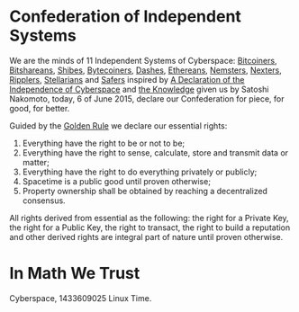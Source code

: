 # Confederation of Independent Systems

We are the minds of 11 Independent Systems of Cyberspace: [Bitcoiners][1], [Bitshareans][2], [Shibes][3], [Bytecoiners][4], [Dashes][5], [Ethereans][6], [Nemsters][7], [Nexters][8], [Ripplers][9], [Stellarians][10] and [Safers][13] inspired by [A Declaration of the Independence of Cyberspace][11] and [the Knowledge][14] given us by Satoshi Nakomoto, today, 6 of June 2015, declare our Confederation for piece, for good, for better.

Guided by the [Golden Rule][12] we declare our essential rights:

1. Everything have the right to be or not to be;
2. Everything have the right to sense, calculate, store and transmit data or matter;
3. Everything have the right to do everything privately or publicly;
4. Spacetime is a public good until proven otherwise;
5. Property ownership shall be obtained by reaching a decentralized consensus.

All rights derived from essential as the following: the right for a Private Key, the right for a Public Key, the right to transact, the right to build a reputation and other derived rights are integral part of nature until  proven otherwise.

# In Math We Trust

Cyberspace, 1433609025 Linux Time.


  [1]: http://bitcoin.org
  [2]: http://bitshares.org
  [3]: http://dogecoin.com/
  [4]: http://bytecoiner.org/
  [5]: https://www.dashpay.io/
  [6]: http://ethereum.org
  [7]: http://nem.io
  [8]: http://nxt.org
  [9]: http://ripple.com
  [10]: https://www.stellar.org/
  [11]: https://projects.eff.org/~barlow/Declaration-Final.html
  [12]: https://en.wikipedia.org/wiki/Golden_Rule
  [13]: http://safenet.com
  [14]: https://bitcoin.org/bitcoin.pdf

